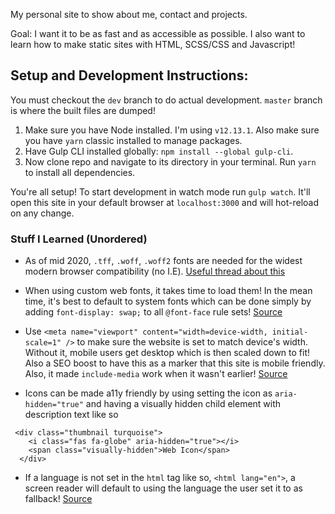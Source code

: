 My personal site to show about me, contact and projects.

Goal: I want it to be as fast and as accessible as possible. I also want to learn how to make static sites with HTML, SCSS/CSS and Javascript!

## Setup and Development Instructions:

You must checkout the `dev` branch to do actual development. `master` branch is where the built files are dumped!

1. Make sure you have Node installed. I'm using `v12.13.1`. Also make sure you have `yarn` classic installed to manage packages.
2. Have Gulp CLI installed globally: `npm install --global gulp-cli`.
3. Now clone repo and navigate to its directory in your terminal. Run `yarn` to install all dependencies.

You're all setup! To start development in watch mode run `gulp watch`. It'll open this site in your default browser at `localhost:3000` and will hot-reload on any change.

### Stuff I Learned (Unordered)

- As of mid 2020, `.tff`, `.woff`, `.woff2` fonts are needed for the widest modern browser compatibility (no I.E). [Useful thread about this](https://stackoverflow.com/questions/24990554/how-to-include-a-font-ttf-using-css)

- When using custom web fonts, it takes time to load them! In the mean time, it's best to default to system fonts which can be done simply by adding `font-display: swap;` to all `@font-face` rule sets! [Source](https://web.dev/font-display/?utm_source=lighthouse&utm_medium=devtools)

- Use `<meta name="viewport" content="width=device-width, initial-scale=1" />` to make sure the website is set to match device's width. Without it, mobile users get desktop which is then scaled down to fit! Also a SEO boost to have this as a marker that this site is mobile friendly. Also, it made `include-media` work when it wasn't earlier! [Source](https://web.dev/viewport/?utm_source=lighthouse&utm_medium=devtools)

- Icons can be made a11y friendly by using setting the icon as `aria-hidden="true"` and having a visually hidden child element with description text like so

```
 <div class="thumbnail turquoise">
    <i class="fas fa-globe" aria-hidden="true"></i>
    <span class="visually-hidden">Web Icon</span>
  </div>
```

- If a language is not set in the `html` tag like so, `<html lang="en">`, a screen reader will default to using the language the user set it to as fallback! [Source](https://web.dev/html-has-lang/?utm_source=lighthouse&utm_medium=devtools)
